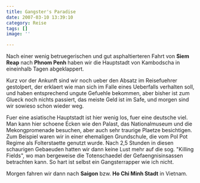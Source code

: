 ```yaml
---
title: Gangster's Paradise
date: 2007-03-10 13:39:10
category: Reise
tags: []
image: ''

---
```


Nach einer wenig betruegerischen und gut asphaltierteren Fahrt von **Siem Reap** nach **Phnom Penh** haben wir die Hauptstadt von Kambodscha in eineinhalb Tagen abgeklappert.  

  

Kurz vor der Ankunft sind wir noch ueber den Absatz im Reisefuehrer gestolpert, der erklaert wie man sich im Falle eines Ueberfalls verhalten soll, und haben entsprechend ungute Gefuehle bekommen, aber bisher ist zum Glueck noch nichts passiert, das meiste Geld ist im Safe, und morgen sind wir sowieso schon wieder weg.  

  

Fuer eine asiatische Hauptstadt ist hier wenig los, fuer eine deutsche viel. Man kann hier schoene Ecken wie den Palast, das Nationalmuseum und die Mekongpromenade besuchen, aber auch sehr traurige Plaetze besichtigen. Zum Beispiel waren wir in einer ehemaligen Grundschule, die vom Pol Pot Regime als Folterstaette genutzt wurde. Nach 2,5 Stunden in diesen schaurigen Gebaeuden hatten wir dann keine Lust mehr auf die sog. "Killing Fields", wo man bergeweise die Totenschaedel der Gefaengnisinsassen betrachten kann. So hart ist selbst ein Gangsterrapper wie ich nicht.  

  

Morgen fahren wir dann nach **Saigon** bzw. **Ho Chi Minh Stadt** in Vietnam.
